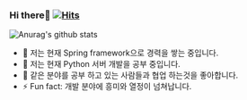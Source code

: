 ### Hi there👋 [![Hits](https://hits.seeyoufarm.com/api/count/incr/badge.svg?url=https%3A%2F%2Fgithub.com%2Funkwn22%2Fhit-counter&count_bg=%233DC899&title_bg=%23555555&icon=&icon_color=%23E7E7E7&title=hits&edge_flat=false)](https://hits.seeyoufarm.com)
![Anurag's github stats](https://github-readme-stats.vercel.app/api?username=unkwn22&show_icons=true&theme=radical)    

- 🔭 저는 현재 Spring framework으로 경력을 쌓는 중입니다.
- 🌱 저는 현재 Python 서버 개발을 공부 중입니다.
- 👯 같은 분야를 공부 하고 있는 사람들과 협업 하는것을 좋아합니다.
- ⚡ Fun fact: 개발 분야에 흥미와 열정이 넘쳐납니다.
